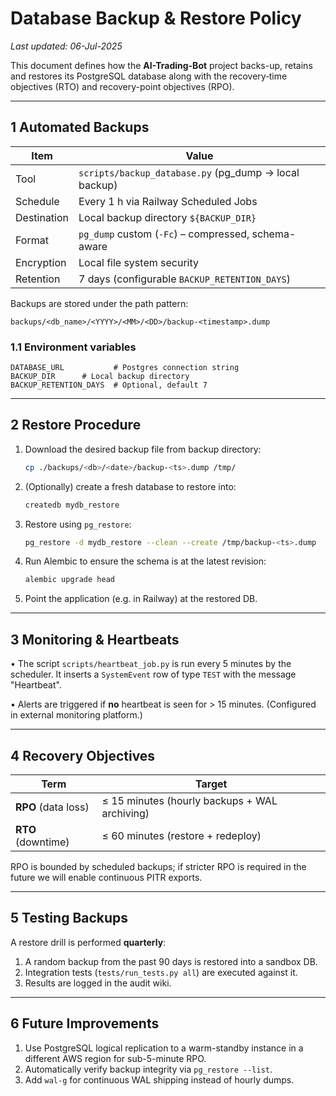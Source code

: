 # Database Backup & Restore Policy

_Last updated: 06-Jul-2025_

This document defines how the **AI-Trading-Bot** project backs-up,
retains and restores its PostgreSQL database along with the recovery‐time
objectives (RTO) and recovery-point objectives (RPO).

---

## 1  Automated Backups

| Item | Value |
|------|-------|
| Tool | `scripts/backup_database.py` (pg_dump → local backup) |
| Schedule | Every 1 h via Railway Scheduled Jobs |
| Destination | Local backup directory `${BACKUP_DIR}` |
| Format | `pg_dump` custom (`-Fc`) – compressed, schema-aware |
| Encryption | Local file system security |
| Retention | 7 days (configurable `BACKUP_RETENTION_DAYS`) |

Backups are stored under the path pattern:

```
backups/<db_name>/<YYYY>/<MM>/<DD>/backup-<timestamp>.dump
```

### 1.1 Environment variables

```
DATABASE_URL           # Postgres connection string
BACKUP_DIR      # Local backup directory
BACKUP_RETENTION_DAYS  # Optional, default 7
```

---

## 2  Restore Procedure

1. Download the desired backup file from backup directory:

   ```bash
   cp ./backups/<db>/<date>/backup-<ts>.dump /tmp/
   ```

2. (Optionally) create a fresh database to restore into:

   ```bash
   createdb mydb_restore
   ```

3. Restore using `pg_restore`:

   ```bash
   pg_restore -d mydb_restore --clean --create /tmp/backup-<ts>.dump
   ```

4. Run Alembic to ensure the schema is at the latest revision:

   ```bash
   alembic upgrade head
   ```

5. Point the application (e.g. in Railway) at the restored DB.

---

## 3  Monitoring & Heartbeats

• The script `scripts/heartbeat_job.py` is run every 5 minutes by the
  scheduler. It inserts a `SystemEvent` row of type `TEST` with the
  message "Heartbeat".

• Alerts are triggered if **no** heartbeat is seen for > 15 minutes.
  (Configured in external monitoring platform.)

---

## 4  Recovery Objectives

| Term | Target |
|------|--------|
| **RPO** (data loss) | ≤ 15 minutes (hourly backups + WAL archiving) |
| **RTO** (downtime)  | ≤ 60 minutes (restore + redeploy) |

RPO is bounded by scheduled backups; if stricter RPO is required in the
future we will enable continuous PITR exports.

---

## 5  Testing Backups

A restore drill is performed **quarterly**:

1. A random backup from the past 90 days is restored into a sandbox DB.
2. Integration tests (`tests/run_tests.py all`) are executed against it.
3. Results are logged in the audit wiki.

---

## 6  Future Improvements

1. Use PostgreSQL logical replication to a warm-standby instance in a
different AWS region for sub-5-minute RPO.
2. Automatically verify backup integrity via `pg_restore --list`.
3. Add `wal-g` for continuous WAL shipping instead of hourly dumps.
